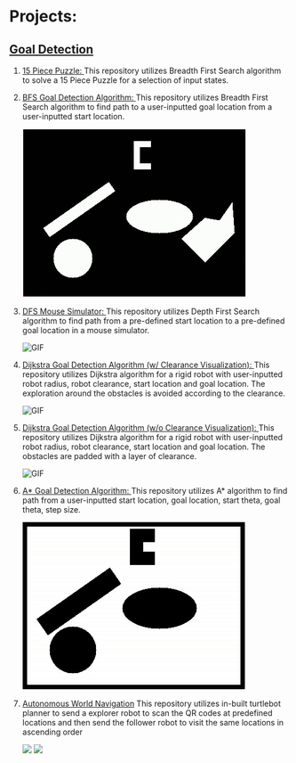 <!--
- 🔭 I’m currently working on ...
- 🌱 I’m currently learning ...
- 👯 I’m looking to collaborate on ...
- 🤔 I’m looking for help with ...
- 💬 Ask me about ...
- 📫 How to reach me: ...
- 😄 Pronouns: ...
- ⚡ Fun fact: ...
-->
# Projects:

## [Goal Detection](https://github.com/stars/rpande1996/lists/goal-detection)

1. [15 Piece Puzzle: ](https://github.com/rpande1996/15_Piece_Puzzle_Solver)
This repository utilizes Breadth First Search algorithm to solve a 15 Piece Puzzle for a selection of input states.

2. [BFS Goal Detection Algorithm: ](https://github.com/rpande1996/BFS_Goal_Detection_Algorithm)
This repository utilizes Breadth First Search algorithm to find path to a user-inputted goal location from a user-inputted start location.

   ![GIF](https://github.com/rpande1996/BFS_Goal_Detection_Algorithm/blob/main/media/gif/output.gif)

3. [DFS Mouse Simulator: ](https://github.com/rpande1996/DFS_Mouse_Simulator)
This repository utilizes Depth First Search algorithm to find path from a pre-defined start location to a pre-defined goal location in a mouse simulator.

   ![GIF](https://github.com/rpande1996/DFS_Mouse_Simulator/blob/main/media/gif/Maze_3.gif)

4. [Dijkstra Goal Detection Algorithm (w/ Clearance Visualization): ](https://github.com/rpande1996/Dijkstra_Goal_Detection_Rigid)
This repository utilizes Dijkstra algorithm for a rigid robot with user-inputted robot radius, robot clearance, start location and goal location. The exploration around the obstacles is avoided according to the clearance.

   ![GIF](https://github.com/rpande1996/Dijkstra_Goal_Detection_Rigid/blob/main/media/gifs/output.gif)

5. [Dijkstra Goal Detection Algorithm (w/o Clearance Visualization): ](https://github.com/rpande1996/Dijkstra_Goal_Detection_Algorithm)
This repository utilizes Dijkstra algorithm for a rigid robot with user-inputted robot radius, robot clearance, start location and goal location. The obstacles are padded with a layer of clearance.

   ![GIF](https://github.com/rpande1996/Dijkstra_Goal_Detection_Algorithm/blob/main/media/gif/output.gif)

6. [A* Goal Detection Algorithm: ](https://github.com/rpande1996/AStar_Goal_Detection_Algorithm)
This repository utilizes A* algorithm to find path from a user-inputted start location, goal location, start theta, goal theta, step size.

   ![GIF](https://github.com/rpande1996/AStar_Goal_Detection_Algorithm/blob/main/media/gif/output.gif)

7. [Autonomous World Navigation](https://github.com/rpande1996/Autonomous_World_Navigation)
This repository utilizes in-built turtlebot planner to send a explorer robot to scan the QR codes at predefined locations and then send the follower robot to visit the same locations in ascending order

   <img src="https://github.com/rpande1996/Autonomous_World_Navigation/blob/main/media/gif/world2_rviz.gif" width="544*0.75" height="296*0.75"/>
   <img src="https://github.com/rpande1996/Autonomous_World_Navigation/blob/main/media/gif/world2_gazebo.gif" width="544*0.75" height="306*0.75"/>
